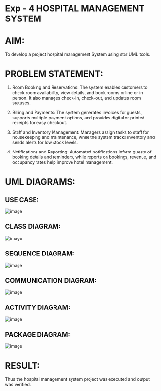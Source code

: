 # Exp - 4 HOSPITAL MANAGEMENT SYSTEM

# AIM:

To develop a project hospital management System using star UML tools.

# PROBLEM STATEMENT:

1.	Room Booking and Reservations: The system enables customers to check room availability, view details, and book rooms online or in person. It also manages check-in, check-out, and updates room statuses.

2.	Billing and Payments: The system generates invoices for guests, supports multiple payment options, and provides digital or printed receipts for easy checkout.

3.	Staff and Inventory Management: Managers assign tasks to staff for housekeeping and maintenance, while the system tracks inventory and sends alerts for low stock levels.

4.	Notifications and Reporting: Automated notifications inform guests of booking details and reminders, while reports on bookings, revenue, and occupancy rates help improve hotel management.

# UML DIAGRAMS:

## USE CASE:

![image](https://github.com/user-attachments/assets/4146879f-fe37-42d6-a9ce-1420c53659d2)

## CLASS DIAGRAM:

![image](https://github.com/user-attachments/assets/e78bbfc1-d818-412c-bdc9-0abc31122ecd)

## SEQUENCE DIAGRAM:

![image](https://github.com/user-attachments/assets/ed63e0e1-acbb-48ac-b1ab-8c38c8edc5b7)

## COMMUNICATION DIAGRAM:

![image](https://github.com/user-attachments/assets/e80932ea-7048-4b9c-ac5a-72d088124001)

## ACTIVITY DIAGRAM:

![image](https://github.com/user-attachments/assets/57c4407e-e4cd-402e-b8e9-02b8e6a6e40c)

## PACKAGE DIAGRAM:

![image](https://github.com/user-attachments/assets/afb81bf4-dcb4-4fdf-af6e-87f2520c0b41)

# RESULT:

Thus the hospital management system project was executed and output was verified.
